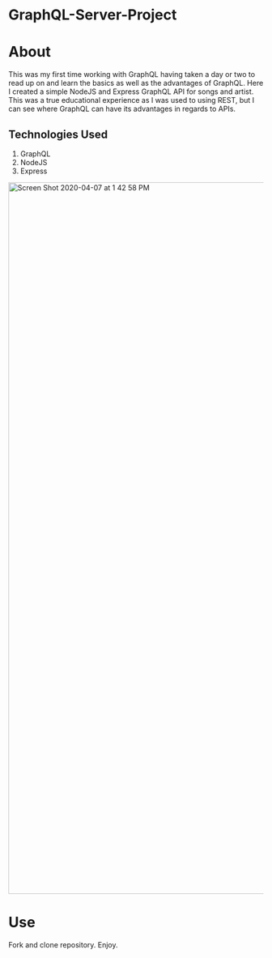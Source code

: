 # GraphQL-Server-Project

# About

This was my first time working with GraphQL having taken a day or two to read up on and learn the basics as well as the advantages of GraphQL. Here I created a simple NodeJS and Express GraphQL API for songs and artist. This was a true educational experience as I was used to using REST, but I can see where GraphQL can have its advantages in regards to APIs.

## Technologies Used

1. GraphQL
2. NodeJS
3. Express

<img width="1406" alt="Screen Shot 2020-04-07 at 1 42 58 PM" src="https://user-images.githubusercontent.com/54545904/78702700-0119ef00-78d7-11ea-93bf-da1e17d6acff.png">

# Use

Fork and clone repository.
Enjoy.
